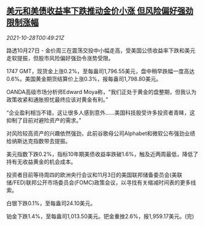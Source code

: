 <!--1635382862000-->
[美元和美债收益率下跌推动金价小涨 但风险偏好强劲限制涨幅](https://cn.reuters.com/article/precious-metals-1027-wedn-idCNKBS2HI020)
------

<div><i>2021-10-28T00:49:21Z</i></div><p>路透10月27日 - 金价周三在震荡交投中小幅走高，受美国公债收益率下跌和美元走软提振，但股市风险偏好强劲令涨势受限。</p><p>1747 GMT，现货金上涨0.2%，至每盎司1,796.55美元，盘中稍早跌幅一度高达0.6%。美国黄金期货结算价上涨0.3%，报每盎司1,798.80美元。</p><p>OANDA高级市场分析师Edward Moya称，“我们正处于黄金的盘整期，但我认为政策收紧和通胀担忧最终应该对黄金有利。”</p><p>“企业盈利相当不错，这让很多人感到意外……美国科技股受许多投资者青睐，这抑制了目前对避险资产的需求。”</p><p>对风险较高资产的兴趣依然强劲，此前谷歌母公司Alphabet和微软公布强劲业绩给纳斯达克指数带去提振。</p><p>美元指数下跌0.2%，指标10年期美债收益率跌破1.6%，触及近两周最低，降低了持有无收益黄金的机会成本。</p><p>投资者目前等待周四的欧洲央行会议和11月3日的美国联邦储备委员会(美联储/FED)联邦公开市场委员会(FOMC)政策会议，以寻找有关缩减时间表的更多线索。</p><p>白银下跌0.1%，至每盎司24.10美元。</p><p>铂金下跌1.4%，至每盎司1,013.50美元。钯金重挫2.6%，报1,959.17美元。(完)</p>
